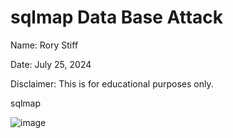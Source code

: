 # sqlmap Data Base Attack

Name: Rory Stiff


Date: July 25, 2024


Disclaimer: This is for educational purposes only.



sqlmap



![image](https://github.com/user-attachments/assets/1a56f185-7260-44b7-9e13-0a3f5470452b)















